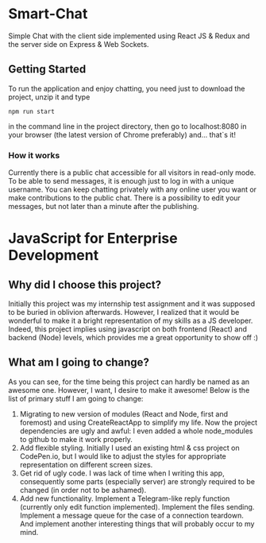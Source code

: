 # Smart-Chat
Simple Chat with the client side implemented using React JS &amp; Redux and the server side on Express &amp; Web Sockets. 

## Getting Started

To run the application and enjoy chatting, you need just to download the project, unzip it and type
```
npm run start
```
in the command line in the project directory, then go to localhost:8080 in your browser (the latest version of Chrome preferably) and... that`s it! 

### How it works
Currently there is a public chat accessible for all visitors in read-only mode. To be able to send messages, it is enough just to log in with a unique username. You can keep chatting privately with any online user you want or make contributions to the public chat. There is a possibility to edit your messages, but not later than a minute after the publishing.

# JavaScript for Enterprise Development

## Why did I choose this project?
Initially this project was my internship test assignment and it was supposed to be buried in oblivion afterwards.
However, I realized that it would be wonderful to make it a bright representation of my skills as a JS developer.
Indeed, this project implies using javascript on both frontend (React) and backend (Node) levels, which provides me
a great opportunity to show off :)

## What am I going to change?
As you can see, for the time being this project can hardly be named as an awesome one. However, I want, I desire to make
it awesome! Below is the list of primary stuff I am going to change:


1. Migrating to new version of modules (React and Node, first and foremost) and using CreateReactApp to simplify my life.
Now the project dependencies are ugly and awful: I even added a whole node_modules to github to make it work properly.
2. Add flexible styling. Initially I used an existing html & css project on CodePen.io, but I would like to adjust the styles
for appropriate representation on different screen sizes.
3. Get rid of ugly code. I was lack of time when I writing this app, consequently some parts (especially server) are strongly
required to be changed (in order not to be ashamed).
4. Add new functionality. Implement a Telegram-like reply function (currently only edit function implemented). Implement
the files sending. Implement a message queue for the case of a connection teardown. And implement another interesting things
that will probably occur to my mind.
